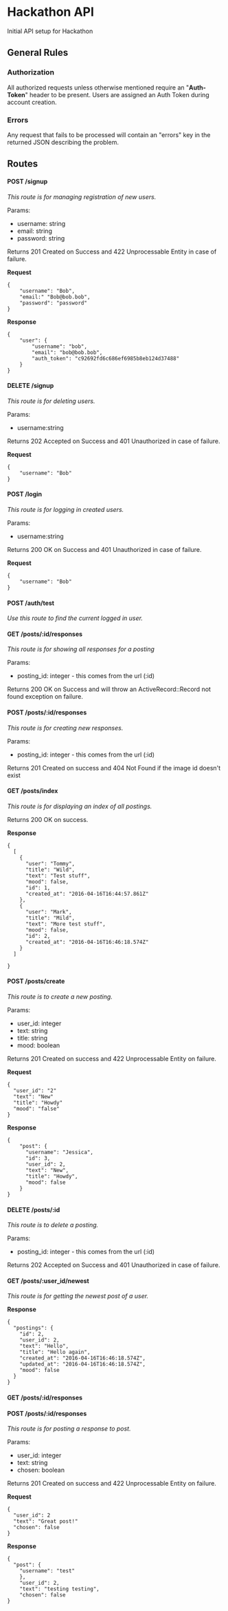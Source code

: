 # Hackathon API

Initial API setup for Hackathon

## General Rules


### Authorization

All authorized requests unless otherwise mentioned require an "**Auth-Token**" header to be present. Users are assigned an Auth Token during account creation.

### Errors

Any request that fails to be processed will contain an "errors" key in the returned JSON describing the problem.

## Routes

#### POST /signup

*This route is for managing registration of new users.*

Params:
* username: string
* email: string
* password: string

Returns 201 Created on Success and 422 Unprocessable Entity in case of failure.

**Request**
```
{
	"username": "Bob",
	"email:" "Bob@bob.bob",
	"password": "password"
}
```

**Response**
```
{
	"user": {
		"username": "bob",
		"email": "bob@bob.bob",
		"auth_token": "c92692fd6c686ef6985b8eb124d37488"
	}
}
```

#### DELETE /signup

*This route is for deleting users.*

Params:
* username:string

Returns 202 Accepted on Success and 401 Unauthorized in case of failure.

**Request**
```
{
	"username": "Bob"
}
```

#### POST /login

*This route is for logging in created users.*

Params:
* username:string

Returns 200 OK on Success and 401 Unauthorized in case of failure.

**Request**
```
{
	"username": "Bob"
}
```

#### POST /auth/test

*Use this route to find the current logged in user.*

#### GET /posts/:id/responses

*This route is for showing all responses for a posting*

Params:
* posting_id: integer - this comes from the url (:id)

Returns 200 OK on Success and will throw an ActiveRecord::Record not found exception on failure.

#### POST /posts/:id/responses

*This route is for creating new responses.*

Params:
* posting_id: integer - this comes from the url (:id)

Returns 201 Created on success and 404 Not Found if the image id doesn't exist

#### GET /posts/index

*This route is for displaying an index of all postings.*

Returns 200 OK on success.

**Response**
```
{
  [
    {
      "user": "Tommy",
      "title": "Wild",
      "text": "Test stuff",
      "mood": false,
      "id": 1,
      "created_at": "2016-04-16T16:44:57.861Z"
    },
    {
      "user": "Mark",
      "title": "Mild",
      "text": "More test stuff",
      "mood": false,
      "id": 2,
      "created_at": "2016-04-16T16:46:18.574Z"
    }
  ]

}
```

#### POST /posts/create

*This route is to create a new posting.*

Params:
* user_id: integer
* text: string
* title: string
* mood: boolean

Returns 201 Created on success and 422 Unprocessable Entity on failure.

**Request**
```
{
  "user_id": "2"
  "text": "New"
  "title": "Howdy"
  "mood": "false"
}
```

**Response**
```
{
    "post": {
      "username": "Jessica",
      "id": 3,
      "user_id": 2,
      "text": "New",
      "title": "Howdy",
      "mood": false
    }
}
```

#### DELETE /posts/:id

*This route is to delete a posting.*

Params:
* posting_id: integer - this comes from the url (:id)

Returns 202 Accepted on Success and 401 Unauthorized in case of failure.


#### GET /posts/:user_id/newest

*This route is for getting the newest post of a user.*

**Response**
```
{
  "postings": {
    "id": 2,
    "user_id": 2,
    "text": "Hello",
    "title": "Hello again",
    "created_at": "2016-04-16T16:46:18.574Z",
    "updated_at": "2016-04-16T16:46:18.574Z",
    "mood": false
  }
}
```

#### GET /posts/:id/responses






#### POST /posts/:id/responses

*This route is for posting a response to post.*

Params:
* user_id: integer
* text: string
* chosen: boolean

Returns 201 Created on success and 422 Unprocessable Entity on failure.

**Request**
```
{
  "user_id": 2
  "text": "Great post!"
  "chosen": false
}
```

**Response**
```
{
  "post": {
    "username": "test"
    },
    "user_id": 2,
    "text": "testing testing",
    "chosen": false
}
```
